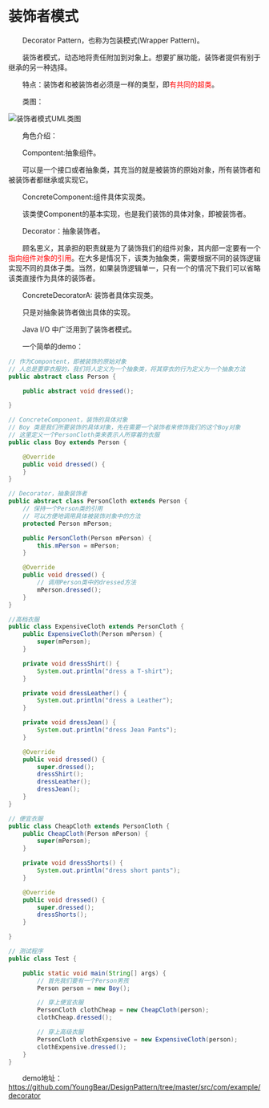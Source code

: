 # 装饰者模式 #
　　Decorator Pattern，也称为包装模式(Wrapper Pattern)。

　　装饰者模式，动态地将责任附加到对象上。想要扩展功能，装饰者提供有别于继承的另一种选择。

　　特点：装饰者和被装饰者必须是一样的类型，即<font color=red>有共同的超类</font>。

　　类图：

![装饰者模式UML类图](http://img.blog.csdn.net/20160922135701138 "")

　　角色介绍：

　　Compontent:抽象组件。

　　可以是一个接口或者抽象类，其充当的就是被装饰的原始对象，所有装饰者和被装饰者都继承或实现它。

　　ConcreteComponent:组件具体实现类。

　　该类使Component的基本实现，也是我们装饰的具体对象，即被装饰者。

　　Decorator：抽象装饰者。

　　顾名思义，其承担的职责就是为了装饰我们的组件对象，其内部一定要有一个<font color=red>指向组件对象的引用</font>。在大多是情况下，该类为抽象类，需要根据不同的装饰逻辑实现不同的具体子类。当然，如果装饰逻辑单一，只有一个的情况下我们可以省略该类直接作为具体的装饰者。

　　ConcreteDecoratorA: 装饰者具体实现类。

　　只是对抽象装饰者做出具体的实现。

　　Java I/O 中广泛用到了装饰者模式。

 　　一个简单的demo：
 
```java
// 作为Compontent，即被装饰的原始对象
// 人总是要穿衣服的，我们将人定义为一个抽象类，将其穿衣的行为定义为一个抽象方法
public abstract class Person {

    public abstract void dressed();

}

// ConcreteComponent，装饰的具体对象
// Boy 类是我们所要装饰的具体对象，先在需要一个装饰者来修饰我们的这个Boy对象
// 这里定义一个PersonCloth类来表示人所穿着的衣服
public class Boy extends Person {

    @Override
    public void dressed() {
    }
}

// Decorator，抽象装饰者
public abstract class PersonCloth extends Person {
    // 保持一个Person类的引用
    // 可以方便地调用具体被装饰对象中的方法
    protected Person mPerson;

    public PersonCloth(Person mPerson) {
        this.mPerson = mPerson;
    }

    @Override
    public void dressed() {
        // 调用Person类中的dressed方法
        mPerson.dressed();
    }
}

//高档衣服
public class ExpensiveCloth extends PersonCloth {
    public ExpensiveCloth(Person mPerson) {
        super(mPerson);
    }

    private void dressShirt() {
        System.out.println("dress a T-shirt");
    }

    private void dressLeather() {
        System.out.println("dress a Leather");
    }

    private void dressJean() {
        System.out.println("dress Jean Pants");
    }

    @Override
    public void dressed() {
        super.dressed();
        dressShirt();
        dressLeather();
        dressJean();
    }
}

// 便宜衣服
public class CheapCloth extends PersonCloth {
    public CheapCloth(Person mPerson) {
        super(mPerson);
    }

    private void dressShorts() {
        System.out.println("dress short pants");
    }

    @Override
    public void dressed() {
        super.dressed();
        dressShorts();
    }

}

// 测试程序
public class Test {

    public static void main(String[] args) {
        // 首先我们要有一个Person男孩
        Person person = new Boy();

        // 穿上便宜衣服
        PersonCloth clothCheap = new CheapCloth(person);
        clothCheap.dressed();

        // 穿上高级衣服
        PersonCloth clothExpensive = new ExpensiveCloth(person);
        clothExpensive.dressed();
    }
}


```

　　demo地址：
　　https://github.com/YoungBear/DesignPattern/tree/master/src/com/example/decorator